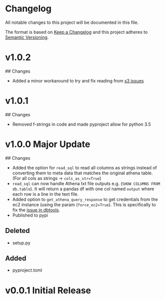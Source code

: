 # Changelog
All notable changes to this project will be documented in this file.

The format is based on [Keep a Changelog](http://keepachangelog.com/en/1.0.0/)
and this project adheres to [Semantic Versioning](http://semver.org/spec/v2.0.0.html).

# v1.0.2

## Changes

- Added a minor workaround to try and fix reading from [s3 issues](https://github.com/pandas-dev/pandas/issues/27528)

# v1.0.1

## Changes

- Removed f-strings in code and made pyproject allow for python 3.5

# v1.0.0 Major Update

## Changes

- Added the option for `read_sql` to read all columns as strings instead of converting them to meta data that matches the original athena table. (For all cols as strings -> `cols_as_str=True`)
- `read_sql` can now handle Athena txt file outputs e.g. (`SHOW COLUMNS FROM db.table`). It will return a pandas df with one col named `output` where each row is a line in the text file.
- Added option to `get_athena_query_response` to get credentials from the ec2 instance (using the param (`force_ec2=True`). This is specifically to fix the [issue in dbtools](moj-analytical-services/dbtools#8).
- Published to pypi

## Deleted

- setup.py

## Added

 - pyproject.toml

# v0.0.1 Initial Release
